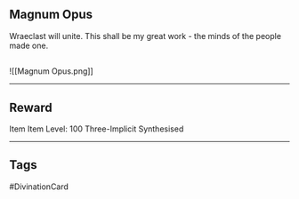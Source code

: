 ## Magnum Opus
Wraeclast will unite. This shall be my great work - the minds of the people made one.
## 
![[Magnum Opus.png]]

---
## Reward
Item
Item Level: 100
Three-Implicit
Synthesised

---
## Tags
#DivinationCard